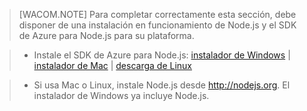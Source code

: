 > [WACOM.NOTE]
> Para completar correctamente esta sección, debe disponer de una instalación en funcionamiento de Node.js y el SDK de Azure para Node.js para su plataforma.

> -   Instale el SDK de Azure para Node.js: [instalador de Windows][] | [instalador de Mac][] | [descarga de Linux][]

> -   Si usa Mac o Linux, instale Node.js desde <http://nodejs.org>. El instalador de Windows ya incluye Node.js.

  [instalador de Windows]: http://go.microsoft.com/fwlink/?LinkId=254279
  [instalador de Mac]: http://go.microsoft.com/fwlink/?LinkId=253471
  [descarga de Linux]: http://go.microsoft.com/fwlink/?LinkId=253472
